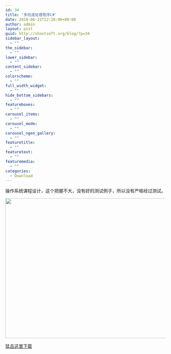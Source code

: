 ```yaml
---
id: 34
title: '多批道处理程序C#'
date: 2010-06-22T22:28:00+00:00
author: admin
layout: post
guid: http://shootsoft.org/blog/?p=34
sidebar_layout:
  - ""
the_sidebar:
  - ""
lower_sidebar:
  - ""
content_sidebar:
  - ""
colorscheme:
  - ""
full_width_widget:
  - ""
hide_bottom_sidebars:
  - ""
featureboxes:
  - ""
carousel_items:
  - ""
carousel_mode:
  - ""
carousel_ngen_gallery:
  - ""
featuretitle:
  - ""
featuretext:
  - ""
featuremedia:
  - ""
categories:
  - Download
---
```

操作系统课程设计，这个把握不大，没有好的测试例子，所以没有严格经过测试。

[<img class="alignnone size-full wp-image-35" title="Multiple_process" src="http://www.shootsoft.net/wp-content/uploads/2010/06/Snap2.gif" alt="" width="512" height="440" srcset="https://www.shootsoft.net/wp-content/uploads/2010/06/Snap2.gif 512w, https://www.shootsoft.net/wp-content/uploads/2010/06/Snap2-300x257.gif 300w" sizes="(max-width: 512px) 100vw, 512px" />](http://www.shootsoft.net/wp-content/uploads/2010/06/Snap2.gif)

<a href="http://code.google.com/p/shootsoft/downloads/detail?name=multiple_process.rar" target="_blank" >猛击这里下载</a>